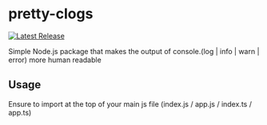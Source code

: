 # pretty-clogs

[![Latest Release](https://gitlab.com/aidyn_clarke/pretty-clogs/-/badges/release.svg)](https://gitlab.com/aidyn_clarke/pretty-clogs/-/releases)

Simple Node.js package that makes the output of console.(log | info | warn | error) more human readable

## Usage

Ensure to import at the top of your main js file (index.js / app.js / index.ts / app.ts)
